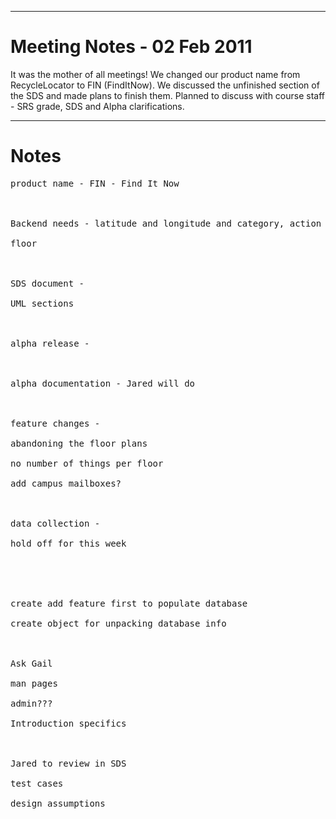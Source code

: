 
---

# Meeting Notes - 02 Feb 2011 #
It was the mother of all meetings!  We changed our product name from RecycleLocator to FIN (FindItNow).  We discussed the unfinished section of the SDS and made plans to finish them.  Planned to discuss with course staff - SRS grade, SDS and Alpha clarifications.


---

# Notes #
<pre>
product name - FIN - Find It Now<br>
<br>
Backend needs - latitude and longitude and category, action<br>
floor<br>
<br>
SDS document -<br>
UML sections<br>
<br>
alpha release -<br>
<br>
alpha documentation - Jared will do<br>
<br>
feature changes -<br>
abandoning the floor plans<br>
no number of things per floor<br>
add campus mailboxes?<br>
<br>
data collection -<br>
hold off for this week<br>
<br>
<br>
create add feature first to populate database<br>
create object for unpacking database info<br>
<br>
Ask Gail<br>
man pages<br>
admin???<br>
Introduction specifics<br>
<br>
Jared to review in SDS<br>
test cases<br>
design assumptions<br>
</pre>
